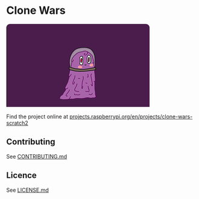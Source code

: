 # Clone Wars

![Clone Wars](/en/images/banner.png)

Find the project online at [projects.raspberrypi.org/en/projects/clone-wars-scratch2](https://projects.raspberrypi.org/en/projects/clone-wars-scratch2)

## Contributing
See [CONTRIBUTING.md](CONTRIBUTING.md)

## Licence
See [LICENSE.md](LICENSE.md)
